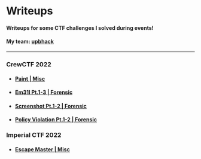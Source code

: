 # Writeups
#### Writeups for some CTF challenges I solved during events!

#### My team: [upbhack](https://ctftime.org/team/57581)

---

### CrewCTF 2022
- #### [Paint | Misc](https://github.com/xXLeoXxOne/writeups/blob/main/CrewCTF%202022/Paint.md)
- #### [Em31l Pt.1-3 | Forensic](https://github.com/xXLeoXxOne/writeups/blob/main/CrewCTF%202022/Em31l.md)
- #### [Screenshot Pt.1-2 | Forensic](https://github.com/xXLeoXxOne/writeups/blob/main/CrewCTF%202022/Screenshot.md)
- #### [Policy Violation Pt.1-2 | Forensic](https://github.com/xXLeoXxOne/writeups/blob/main/CrewCTF%202022/PolicyViolation.md)

### Imperial CTF 2022
- #### [Escape Master | Misc](https://github.com/xXLeoXxOne/writeups/blob/main/Imperial%20CTF%202022/escapemaster.md)
